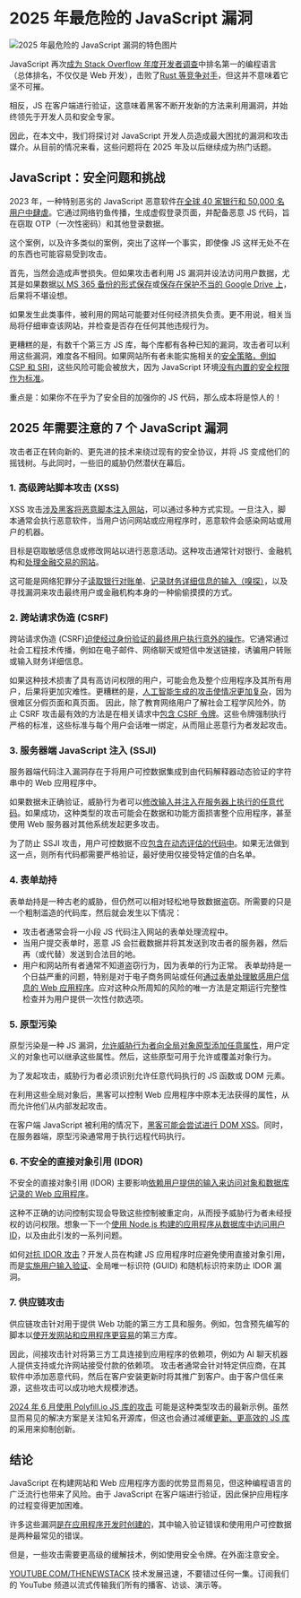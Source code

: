 # 2025 年最危险的 JavaScript 漏洞

![2025 年最危险的 JavaScript 漏洞的特色图片](https://cdn.thenewstack.io/media/2024/09/c4219e20-wesley-tingey-uk1lnvksmyw-unsplash-1024x683.jpg)

JavaScript 再次[成为 Stack Overflow 年度开发者调查](https://survey.stackoverflow.co/2024/technology)中排名第一的编程语言（总体排名，不仅仅是 Web 开发），击败了[Rust 等竞争对手](https://thenewstack.io/rust-growing-fastest-but-javascript-reigns-supreme/)，但这并不意味着它坚不可摧。

相反，JS 在客户端进行验证，这意味着黑客不断开发新的方法来利用漏洞，并始终领先于开发人员和安全专家。

因此，在本文中，我们将探讨对 JavaScript 开发人员造成最大困扰的漏洞和攻击媒介。从目前的情况来看，这些问题将在 2025 年及以后继续成为热门话题。

## JavaScript：安全问题和挑战

2023 年，一种特别恶劣的 JavaScript 恶意软件[在全球 40 家银行和 50,000 名用户中肆虐](https://thehackernews.com/2023/12/new-javascript-malware-targeted-50000.html)。它通过网络钓鱼传播，生成虚假登录页面，并配备恶意 JS 代码，旨在窃取 OTP（一次性密码）和其他登录数据。

这个案例，以及许多类似的案例，突出了这样一个事实，即使像 JS 这样无处不在的东西也可能容易受到攻击。

首先，当然会造成声誉损失。但如果攻击者利用 JS 漏洞并设法访问用户数据，尤其是如果数据[以 MS 365 备份的形式保存](https://www.cloudally.com/microsoft-365-backup/)或[保存在保护不当的 Google Drive 上](https://cybersecuritynews.com/google-drive-security-flaw/)，后果将不堪设想。

如果发生此类事件，被利用的网站可能要对任何经济损失负责。更不用说，相关当局将仔细审查该网站，并检查是否存在任何其他违规行为。

更糟糕的是，有数千个第三方 JS 库，每个库都有各种已知的漏洞，攻击者可以利用这些漏洞，难度各不相同。如果网站所有者未能实施相关的[安全策略，例如 CSP 和 SRI](https://sansec.io/guides/csp-sri)，这些风险可能会被放大，因为 JavaScript 环境[没有内置的安全权限作为标准](https://github.com/nodejs/security-wg/issues/993)。

重点是：如果你不在乎为了安全目的加强你的 JS 代码，那么成本将是惊人的！

## 2025 年需要注意的 7 个 JavaScript 漏洞

攻击者正在转向新的、更先进的技术来绕过现有的安全协议，并将 JS 变成他们的摇钱树。与此同时，一些旧的威胁仍然潜伏在幕后。

### 1. 高级跨站脚本攻击 (XSS)

XSS 攻击[涉及黑客将恶意脚本注入网站](https://owasp.org/www-community/attacks/xss/)，可以通过多种方式实现。一旦注入，脚本通常会执行恶意软件，当用户访问网站或应用程序时，恶意软件会感染网站或用户的机器。

目标是窃取敏感信息或修改网站以进行恶意活动。这种攻击通常针对银行、金融机构和[处理金融交易的网站](https://internationalbanker.com/technology/banks-remain-uniquely-vulnerable-to-sophisticated-cyber-attacks/)。

这可能是网络犯罪分子[读取银行对账单](https://www.docuclipper.com/blog/how-to-read-a-bank-statement/)、[记录财务详细信息的输入（嗅探）](https://sourcedefense.com/glossary/javascript-sniffers-js-sniffer/)，以及寻找漏洞来攻击最终用户或金融机构本身的一种偷偷摸摸的方式。

### 2. 跨站请求伪造 (CSRF)

跨站请求伪造 (CSRF)[迫使经过身份验证的最终用户执行意外的操作](https://portswigger.net/web-security/csrf)。它通常通过社会工程技术传播，例如在电子邮件、网络聊天或短信中发送链接，诱骗用户转账或输入财务详细信息。

如果这种技术损害了具有高访问权限的用户，可能会危及整个应用程序及其所有用户，后果将更加灾难性。更糟糕的是，[人工智能生成的攻击使情况更加复杂](https://thenewstack.io/why-ai-cant-protect-you-from-ai-generated-attacks/)，因为很难区分假页面和真页面。
因此，除了教育网络用户了解社会工程学风险外，防止 CSRF 攻击最有效的方法是在相关请求中[包含 CSRF 令牌](https://brightsec.com/blog/csrf-token/)。这些令牌强制执行严格的标准，这些标准与每个用户会话唯一绑定，从而阻止恶意行为者发起攻击。

### 3. 服务器端 JavaScript 注入 (SSJI)
服务器端代码注入漏洞存在于将用户可控数据集成到由代码解释器动态验证的字符串中的 Web 应用程序中。

如果数据未正确验证，威胁行为者可以[修改输入并注入在服务器上执行的任意代码](https://secops.group/a-deep-dive-into-server-side-javascript-injection-ssji-vulnerabilities/)。如果成功，这种类型的攻击可能会在数据和功能方面损害整个应用程序，甚至使用 Web 服务器对其他系统发起更多攻击。

为了防止 SSJI 攻击，用户可控数据不应[包含在动态评估的代码中](https://softwareengineering.stackexchange.com/questions/157698/what-is-meant-by-dynamic-code-evaluation)。如果无法做到这一点，则所有代码都需要严格验证，最好使用仅接受特定值的白名单。

### 4. 表单劫持
表单劫持是一种古老的威胁，但仍然可以相对轻松地导致数据盗窃。所需要的只是一个粗制滥造的代码库，然后就会发生以下情况：

- 攻击者通常会将一小段 JS 代码注入网站的表单处理流程中。
- 当用户提交表单时，恶意 JS 会拦截数据并将其发送到攻击者的服务器，然后再（或代替）发送到合法目的地。
- 用户和网站所有者通常不知道盗窃行为，因为表单的行为正常。
表单劫持是一个日益严重的问题，特别是对于电子商务网站或任何[通过表单处理敏感用户信息的 Web 应用程序](https://unit42.paloaltonetworks.com/anatomy-of-formjacking-attacks/)。应对这种众所周知的风险的唯一方法是定期运行完整性检查并为用户提供一次性付款选项。

### 5. 原型污染
原型污染是一种 JS 漏洞，[允许威胁行为者向全局对象原型添加任意属性](https://learn.snyk.io/lesson/prototype-pollution/)，用户定义的对象也可以继承这些属性。然后，这些原型可用于允许或覆盖对象行为。

为了发起攻击，威胁行为者必须识别允许任意代码执行的 JS 函数或 DOM 元素。

在利用这些全局对象后，黑客可以控制 Web 应用程序中原本无法获得的属性，从而允许他们从内部发起攻击。

在客户端 JavaScript 被利用的情况下，[黑客可能会尝试进行 DOM XSS](https://book.hacktricks.xyz/pentesting-web/xss-cross-site-scripting/dom-xss)。同时，在服务器端，原型污染通常用于执行远程代码执行。

### 6. 不安全的直接对象引用 (IDOR)
不安全的直接对象引用 (IDOR) 主要影响[依赖用户提供的输入来访问对象和数据库记录的 Web 应用程序](https://www.vaadata.com/blog/what-are-idor-insecure-direct-object-references-attacks-exploits-security-best-practices/)。

这种不正确的访问控制实现会导致这些控制被重定向，从而授予威胁行为者未经授权的访问权限。想象一下一个[使用 Node.js 构建的应用程序从数据库中访问用户 ID](https://www.loginradius.com/blog/engineering/guest-post/nodejs-authentication-guide/)，以及由此引发的一系列问题。

如何[对抗 IDOR 攻击](https://cheatsheetseries.owasp.org/cheatsheets/Insecure_Direct_Object_Reference_Prevention_Cheat_Sheet.html)？开发人员在构建 JS 应用程序时应避免使用直接对象引用，而是[实施用户输入验证](https://cheatsheetseries.owasp.org/cheatsheets/Input_Validation_Cheat_Sheet.html)、全局唯一标识符 (GUID) 和随机标识符来防止 IDOR 漏洞。

### 7. 供应链攻击
供应链攻击针对用于提供 Web 功能的第三方工具和服务。例如，包含预先编写的脚本以[使开发网站和应用程序更容易](https://levelup.gitconnected.com/the-good-bad-and-ugly-of-using-third-party-libraries-b0ddb2bf990c#:~:text=Time%20and%20Effort%20Savings%3A%20Third,unique%20aspects%20of%20their%20applications.)的第三方库。

因此，间接攻击针对将第三方工具连接到应用程序的依赖项，例如为 AI 聊天机器人提供支持或允许网站接受付款的依赖项。
攻击者通常会针对特定供应商，在其软件中添加恶意代码，然后在客户安装更新时将其推广到客户。由于客户信任来源，这些攻击可以成功地大规模渗透。

[2024 年 6 月使用 Polyfill.io JS 库的攻击](https://censys.com/july-2-polyfill-io-supply-chain-attack-digging-into-the-web-of-compromised-domains/) 可能是这种类型攻击的最新示例。虽然显而易见的解决方案是关注知名开源库，但这也会通过减缓[更新、更高效的 JS 库](https://thenewstack.io/top-10-javascript-libraries-to-use-in-2024/) 的采用来抑制创新。

## 结论
JavaScript 在构建网站和 Web 应用程序方面的优势显而易见，但这种编程语言的广泛流行也带来了风险。由于 JavaScript 在客户端进行验证，因此保护应用程序的过程变得更加困难。

许多这些漏洞[是在应用程序开发时创建的](https://www.synopsys.com/blogs/software-security/javascript-security-best-practices.html)，其中输入验证错误和使用用户可控数据是两种最常见的错误。

但是，一些攻击需要更高级的缓解技术，例如使用安全令牌。在外面注意安全。

[YOUTUBE.COM/THENEWSTACK](https://youtube.com/thenewstack?sub_confirmation=1)
技术发展迅速，不要错过任何一集。订阅我们的 YouTube 频道以流式传输我们所有的播客、访谈、演示等。